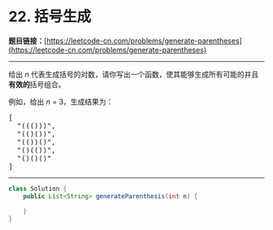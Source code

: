 # 22. 括号生成

**题目链接：**[https://leetcode-cn.com/problems/generate-parentheses](https://leetcode-cn.com/problems/generate-parentheses)

---

<div class="content__1Y2H">
 <div class="notranslate">
  <p>给出&nbsp;<em>n</em>&nbsp;代表生成括号的对数，请你写出一个函数，使其能够生成所有可能的并且<strong>有效的</strong>括号组合。</p> 
  <p>例如，给出&nbsp;<em>n </em>=<em> </em>3，生成结果为：</p> 
  <pre class="language-text">[
  "((()))",
  "(()())",
  "(())()",
  "()(())",
  "()()()"
]
</pre> 
 </div>
</div>

---

```java
class Solution {
    public List<String> generateParenthesis(int n) {
        
    }
}
```